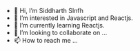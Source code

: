 - 👋 Hi, I’m Siddharth SInfh
- 👀 I’m interested in Javascript and Reactjs.
- 🌱 I’m currently learning Reactjs.
- 💞️ I’m looking to collaborate on ...
- 📫 How to reach me ...

<!---
sid5862/sid5862 is a ✨ special ✨ repository because its `README.md` (this file) appears on your GitHub profile.
You can click the Preview link to take a look at your changes.
--->
